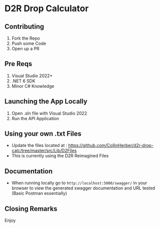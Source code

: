 # D2R Drop Calculator

## Contributing

1) Fork the Repo
2) Push some Code
3) Open up a PR

## Pre Reqs

1) Visual Studio 2022+
2) .NET 6 SDK
3) Minor C# Knowledge

## Launching the App Locally

1) Open .sln file with Visual Studio 2022
2) Run the API Application

## Using your own .txt Files

- Update the files located at : https://github.com/CollinHerber/d2r-drop-calc/tree/master/src/Lib/D2Files
- This is currently using the D2R Reimagined Files

## Documentation

- When running locally go to `http://localhost:5000/swagger/` in your browser to view the generated swagger documentation and URL tested (Basic Postman essentially)

## Closing Remarks

Enjoy
